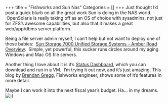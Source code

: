 +++
title = "Fishworks and Sun Nas"
Categories = []
+++
Just thought I&#8217;d post a quick blurb on all the great work Sun is doing in the NAS world.  OpenSolaris is really taking off as an OS of choice with sysadmins, not just for ZFS&#8217;s awesome capabilities, but also that it makes a great web/app/dbms server platform.

Being a file server admin myself, I can&#8217;t help but not want to deploy one of these babies:  <a href="http://www.sun.com/storage/disk_systems/unified_storage/index.jsp" target="_blank">Sun Storage 7000 Unified Storage Systems &#8211; Amber Road Overview</a>.  Simple, yet powerful, this sucker runs circles around my aging Windows and Mac OS file servers.

Another thing I love about it is it&#8217;s <a href="http://www.sun.com/storage/disk_systems/unified_storage/features.jsp" target="_blank">Status Dashboard</a>, which you can download and run in a VM.  I&#8217;m trying it out now, and it&#8217;s just amazing. This blog by <a href="http://blogs.sun.com/brendan/entry/status_dashboard" target="_blank">Brendan Gregg</a>, Fishworks engineer, shows some of it&#8217;s features in more detail.

Maybe I can work it into the next fiscal year&#8217;s budget. Ha&#8230; in my dreams. <img src='http://churnd.net/wp-includes/images/smilies/icon_smile.gif' alt=':)' class='wp-smiley' />
